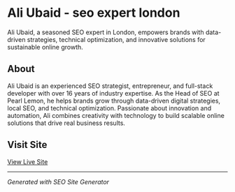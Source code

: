 # Ali Ubaid - seo expert london

Ali Ubaid, a seasoned SEO expert in London, empowers brands with data-driven strategies, technical optimization, and innovative solutions for sustainable online growth.

## About
Ali Ubaid is an experienced SEO strategist, entrepreneur, and full-stack developer with over 16 years of industry expertise. As the Head of SEO at Pearl Lemon, he helps brands grow through data-driven digital strategies, local SEO, and technical optimization. Passionate about innovation and automation, Ali combines creativity with technology to build scalable online solutions that drive real business results.

## Visit Site
[View Live Site](https://Aliubaidtest.github.io/seo-expert-london/)

---
*Generated with SEO Site Generator*